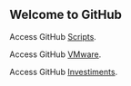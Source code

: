 ## Welcome to GitHub
 <!DOCTYPE html>
<html>
<head>
<link rel="stylesheet" href="https://stackpath.bootstrapcdn.com/bootstrap/4.4.1/css/bootstrap.min.css">
<script src="https://stackpath.bootstrapcdn.com/bootstrap/4.4.1/js/bootstrap.min.js"></script>
<style>
</style>
</head>
  
  <div class="row">
  <div class="col-6 col-sm-3"><p>Access GitHub <a href="https://github.com/gvariscooliveira/scripts/" target="_blank" rel="noopener noreferrer">Scripts</a>.</p>
  </div>
  
  <div class="w-100"></div>
  <div class="col-6 col-sm-3"><p>Access GitHub <a href="https://github.com/gvariscooliveira/Scripts/tree/master/IT/VMware" target="_blank" rel="noopener noreferrer">VMware</a>.</p></div>
  </div>
  
  <div class="w-100"></div>
  <div class="col-6 col-sm-3">
  <p>Access GitHub <a href="https://github.com/gvariscooliveira/Scripts/tree/master/Investiments/B3" target="_blank" rel="noopener noreferrer">Investiments</a>.</p>     </div>
